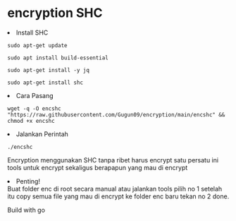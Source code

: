 # encryption SHC

<li>Install SHC</li>
<pre><code>sudo apt-get update</code></pre>
<pre><code>sudo apt install build-essential</code></pre>
<pre><code>sudo apt-get install -y jq</code></pre>
<pre><code>sudo apt-get install shc</code></pre>

<li>Cara Pasang</li>
<pre><code>wget -q -O encshc "https://raw.githubusercontent.com/Gugun09/encryption/main/encshc" && chmod +x encshc</code></pre>
<li>Jalankan Perintah</li>
<pre><code>./encshc</code></pre>

Encryption menggunakan SHC tanpa ribet harus encrypt satu persatu ini tools untuk encrypt sekaligus berapapun yang mau di encrypt

<li>Penting!</li>
Buat folder enc di root secara manual atau jalankan tools pilih no 1 setelah itu copy semua file yang mau di encrypt ke folder enc baru tekan no 2 done.

Build with go
